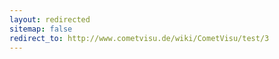 ```yaml
---
layout: redirected
sitemap: false
redirect_to: http://www.cometvisu.de/wiki/CometVisu/test/3
---
```


